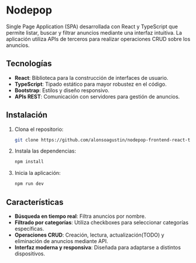 # Nodepop

Single Page Application (SPA) desarrollada con React y TypeScript que permite listar, buscar y filtrar anuncios mediante una interfaz intuitiva. La aplicación utiliza APIs de terceros para realizar operaciones CRUD sobre los anuncios.

## Tecnologías

- **React**: Biblioteca para la construcción de interfaces de usuario.
- **TypeScript**: Tipado estático para mayor robustez en el código.
- **Bootstrap**: Estilos y diseño responsivo.
- **APIs REST**: Comunicación con servidores para gestión de anuncios.

## Instalación

1. Clona el repositorio:
   ```sh
   git clone https://github.com/alonsoagustin/nodepop-frontend-react-typescript.git
   ```
2. Instala las dependencias:
   ```sh
   npm install
   ```
3. Inicia la aplicación:
   ```sh
   npm run dev
   ```

## Características

- **Búsqueda en tiempo real**: Filtra anuncios por nombre.
- **Filtrado por categorías**: Utiliza checkboxes para seleccionar categorías específicas.
- **Operaciones CRUD**: Creación, lectura, actualización(TODO) y eliminación de anuncios mediante API.
- **Interfaz moderna y responsiva**: Diseñada para adaptarse a distintos dispositivos.
